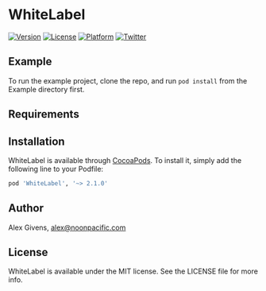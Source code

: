 # WhiteLabel

<!--[![CI Status](http://img.shields.io/travis/Alexander Givens/WhiteLabel.svg?style=flat)](https://travis-ci.org/Alexander Givens/WhiteLabel)-->
[![Version](https://img.shields.io/cocoapods/v/WhiteLabel.svg?style=flat)](http://cocoapods.org/pods/WhiteLabel)
[![License](https://img.shields.io/cocoapods/l/WhiteLabel.svg?style=flat)](http://cocoapods.org/pods/WhiteLabel)
[![Platform](https://img.shields.io/cocoapods/p/WhiteLabel.svg?style=flat)](http://cocoapods.org/pods/WhiteLabel)
[![Twitter](https://img.shields.io/badge/twitter-%40WhiteLabelCool-blue.svg)](http://twitter.com/WhiteLabelCool)

## Example

To run the example project, clone the repo, and run `pod install` from the Example directory first.

## Requirements

## Installation

WhiteLabel is available through [CocoaPods](http://cocoapods.org). To install
it, simply add the following line to your Podfile:

```ruby
pod 'WhiteLabel', '~> 2.1.0'
```

## Author

Alex Givens, alex@noonpacific.com

## License

WhiteLabel is available under the MIT license. See the LICENSE file for more info.
